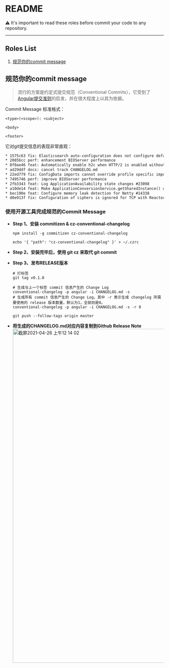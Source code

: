 # README
⚠️ It's important to read these roles before commit your code to any repository.

---

## Roles List
1. [规范你的commit message](#role01)


## <span id="role01">规范你的commit message</span>
> 流行的方案是约定式提交规范（Conventional Commits），它受到了[Angular提交准则]()的启发，并在很大程度上以其为依据。

Commit Message 标准格式：
```shell
<type>(<scope>): <subject>

<body>

<footer>
```
它对git提交信息的表现非常直观：
```txt
* 1575c63 fix: Elasticsearch auto-configuration does not configure default converters (8f0ae46), closes #26030
* 2085bcc perf: enhancement BIOServer performance
* 8f0ae46 feat: Automatically enable h2c when HTTP/2 is enabled without SSL
* ad29ddf docs: cancel track CHANGELOG.md
* 22ed779 fix: ConfigData imports cannot override profile specific imports #25887
* 7495746 perf: improve BIOServer performance
* 2fb3343 feat: Log ApplicationAvailability state changes #23098
* a10de14 feat: Make ApplicationConversionService.getSharedInstance() unmodifiable
* bec190e feat: Configure memory leak detection for Netty #14338
* d0e913f fix: Configuration of ciphers is ignored for TCP with Reactory Netty(1adfe46), closes  #25936
```
### 使用开源工具完成规范的Commit Message
* **Step 1、安装 commitizen & cz-conventional-changelog**

  `npm install -g commitizen cz-conventional-changelog`
  
  `echo '{ "path": "cz-conventional-changelog" }' > ~/.czrc`
 
* **Step 2、安装完毕后，使用 git cz 来取代 git commit**
* **Step 3、发布RELEASE版本**

  ```shell
  # 打标签
  git tag v0.1.0
  
  # 生成与上一个标签 commit 信息产生的 Change Log
  conventional-changelog -p angular -i CHANGELOG.md -s
  # 生成所有 commit 信息产生的 Change Log，其中 -r 表示生成 changelog 所需要使用的 release 版本数量，默认为1，全部则是0。
  conventional-changelog -p angular -i CHANGELOG.md -s -r 0
  
  git push --follow-tags origin master
  ```
* **将生成的CHANGELOG.md对应内容复制到Github Release Note**
  <img width="1060" alt="截屏2021-04-26 上午12 14 02" src="https://user-images.githubusercontent.com/26103839/116000935-ca6b5f80-a624-11eb-8ac6-07b3e4b12211.png">


